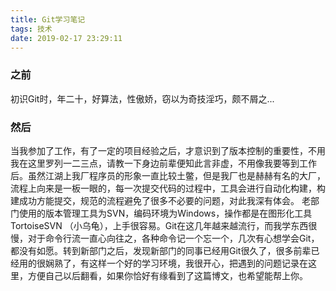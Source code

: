 ```yaml
---
title: Git学习笔记
tags: 技术
date: 2019-02-17 23:29:11
---
```



### 之前
初识Git时，年二十，好算法，性傲娇，窃以为奇技淫巧，颇不屑之...

### 然后
当我参加了工作，有了一定的项目经验之后，才意识到了版本控制的重要性，不用我在这里罗列一二三点，请教一下身边前辈便知此言非虚，不用像我要等到工作后。虽然江湖上我厂程序员的形象一直比较土鳖，但是我厂也是赫赫有名的大厂，流程上向来是一板一眼的，每一次提交代码的过程中，工具会进行自动化构建，构建成功方能提交，规范的流程避免了很多不必要的问题，对此我深有体会。
老部门使用的版本管理工具为SVN，编码环境为Windows，操作都是在图形化工具TortoiseSVN （小乌龟），上手很容易。Git在这几年越来越流行，而我学东西很慢，对于命令行流一直心向往之，各种命令记一个忘一个，几次有心想学会Git，都没有如愿。转到新部门之后，发现新部门的同事已经用Git很久了，很多前辈已经用的很娴熟了，有这样一个好的学习环境，我很开心，把遇到的问题记录在这里，方便自己以后翻看，如果你恰好有缘看到了这篇博文，也希望能帮上你。




